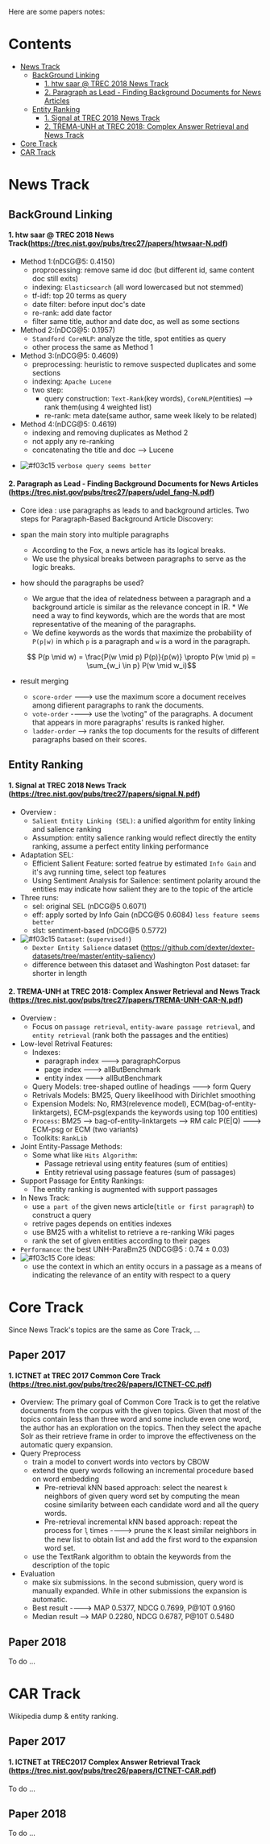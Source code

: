 Here are some papers notes: 

Contents
=====================
- [News Track](#news-track)
	- [BackGround Linking](#BackGround-Linking)
		- [1. htw saar @ TREC 2018 News Track](#1-htw-saar--trec-2018-news-trackhttpstrecnistgovpubstrec27papershtwsaar-npdf)
		- [2. Paragraph as Lead - Finding Background Documents for News Articles](#2-paragraph-as-lead---finding-background-documents-for-news-articles-httpstrecnistgovpubstrec27papersudel_fang-npdf)
	- [Entity Ranking](#Entity-Ranking)
		- [1. Signal at TREC 2018 News Track](#1-signal-at-trec-2018-news-track-httpstrecnistgovpubstrec27paperssignalnpdf)
		- [2. TREMA-UNH at TREC 2018: Complex Answer Retrieval and News Track](#2-trema-unh-at-trec-2018-complex-answer-retrieval-and-news-track-httpstrecnistgovpubstrec27paperstrema-unh-car-npdf) 
- [Core Track](#core-track)
- [CAR Track](#car-track)


News Track
=====================
## BackGround Linking
#### 1. htw saar @ TREC 2018 News Track(https://trec.nist.gov/pubs/trec27/papers/htwsaar-N.pdf) 
* Method 1:(nDCG@5: 0.4150) 
	* proprocessing: remove same id doc (but different id, same content doc still exits)
	* indexing: `Elasticsearch` (all word lowercased but not stemmed)
	* tf-idf: top 20 terms as query
	* date filter: before input doc's date 
	* re-rank: add date factor
	* filter same title, author and date doc, as well as some sections
* Method 2:(nDCG@5: 0.1957) 
	* `Standford CoreNLP`: analyze the title, spot entities as query
	* other process the same as Method 1
* Method 3:(nDCG@5: 0.4609) 
	* preprocessing: heuristic to remove suspected duplicates and some sections
	* indexing: `Apache Lucene`
	* two step:
		* query construction: `Text-Rank`(key words), `CoreNLP`(entities) --> rank them(using 4 weighted list)
		* re-rank: meta date(same author, same week likely to be related)
* Method 4:(nDCG@5: 0.4619) 
	* indexing and removing duplicates as Method 2
	* not apply any re-ranking
	* concatenating the title and doc --> Lucene

- ![#f03c15](https://placehold.it/15/f03c15/000000?text=+) `verbose query seems better` 



#### 2. Paragraph as Lead - Finding Background Documents for News Articles (https://trec.nist.gov/pubs/trec27/papers/udel_fang-N.pdf)
* Core idea : use paragraphs as leads to and background articles.
Two steps for Paragraph-Based Background Article Discovery:
* span the main story into multiple paragraphs
	* According to the Fox, a news article has its logical breaks.
	* We use the physical breaks between paragraphs to serve as the logic breaks.
* how should the paragraphs be used?
	* We argue that the idea of relatedness between a paragraph and a background article is similar as the relevance concept in IR. 	* We need a way to find keywords, which are the words that are most representative of the meaning of the paragraphs.
	* We define keywords as the words that maximize the probability of `P(p|w)` in which `p` is a paragraph and `w` is a word in the paragraph.
	
	$$ P(p \mid w) = \frac{P(w \mid p) P(p)}{p(w)} \propto P(w \mid p) = \sum_{w_i \in p} P(w \mid w_i)$$
* result merging
	* `score-order` ---> use the maximum score a document receives among difierent paragraphs to rank the documents.
	* `vote-order` ----> use the \voting" of the paragraphs. A document that appears in more paragraphs' results is ranked higher.
	* `ladder-order` --> ranks the top documents for the results of different paragraphs based on their scores.


## Entity Ranking
#### 1. Signal at TREC 2018 News Track (https://trec.nist.gov/pubs/trec27/papers/signal.N.pdf)
* Overview :
	* `Salient Entity Linking (SEL)`:  a unified algorithm for entity linking and salience ranking
	* Assumption: entity salience ranking would reflect directly the entity ranking, assume a perfect entity linking performance
* Adaptation SEL:
	* Efficient Salient Feature: sorted featrue by estimated `Info Gain` and it's avg running time, select top features
	* Using Sentiment Analysis for Sailence: sentiment polarity around the entities may indicate how salient they are to the topic of the article
* Three runs:
	* sel: original SEL (nDCG@5 0.6071)
	* eff: apply sorted by Info Gain (nDCG@5 0.6084) `less feature seems better`
	* slst: sentiment-based (nDCG@5 0.5772) 
* ![#f03c15](https://placehold.it/15/f03c15/000000?text=+) `Dataset`: (`supervised!`) 
	* `Dexter Entity Salience` dataset (https://github.com/dexter/dexter-datasets/tree/master/entity-saliency)
	* difference between this dataset and Washington Post dataset: far shorter in length



#### 2. TREMA-UNH at TREC 2018: Complex Answer Retrieval and News Track (https://trec.nist.gov/pubs/trec27/papers/TREMA-UNH-CAR-N.pdf)
* Overview :
	* Focus on `passage retrieval`, `entity-aware passage retrieval`, and `entity retrieval` (rank both the passages and the entities) 
* Low-level Retrival Features:
	* Indexes:
		* paragraph index ---> paragraphCorpus
		* page index ---> allButBenchmark
		* entity index ---> allButBenchmark
	* Query Models:  tree-shaped outline of headings ---> form Query
	* Retrivals Models: BM25, Query likeelihood with Dirichlet smoothing
	* Expension Models: No, RM3(relevence model), ECM(bag-of-entity-linktargets), ECM-psg(expands the keywords using top 100 entities)
	* `Process`: BM25 --> bag-of-entity-linktargets --> RM calc P(E|Q) ---> ECM-psg or ECM (two variants)
	* Toolkits: `RankLib`
* Joint Entity-Passage Methods:
	* Some what like `Hits Algorithm`:
		* Passage retrieval using entity features (sum of entities) 
		* Entity retrieval using passage features (sum of passages)
* Support Passage for Entity Rankings:
	* The entity ranking is augmented with support passages
* In News Track:
	* use `a part of` the given news article(`title or first paragraph`) to construct a query
	* retrive pages depends on entities indexes
	* use BM25 with a whitelist to retrieve a re-ranking Wiki pages
	* rank the set of given entities according to their pages
* `Performance`: the best UNH-ParaBm25 (NDCG@5 :  0.74 ± 0.03) 
* ![#f03c15](https://placehold.it/15/f03c15/000000?text=+) Core ideas:
	* use the context in which an entity occurs in a passage as a means of indicating the relevance of an entity with respect to a query



Core Track
=====================

Since News Track's topics are the same as Core Track, ...

## Paper 2017
#### 1. ICTNET at TREC 2017 Common Core Track (https://trec.nist.gov/pubs/trec26/papers/ICTNET-CC.pdf)
* Overview: The primary goal of Common Core Track is to get the relative documents from the corpus with the given topics. Given that most of the topics contain less than three word and some include even one word, the author has an exploration on the topics. Then they select the apache Solr as their retrieve frame in order to improve the effectiveness on the automatic query expansion.
* Query Preprocess
	* train a model to convert words into vectors by CBOW
	* extend the query words following an incremental procedure based on word embedding
		* Pre-retrieval kNN based approach: select the nearest `k` neighbors of given query word set by computing the
mean cosine similarity between each candidate word and all the query words.
		* Pre-retrieval incremental kNN based approach: repeat the process for ݈`l` times ----> prune the `K` least similar neighbors in the new list to obtain list and add the first word to the expansion word set. 
	* use the TextRank algorithm to obtain the keywords from the description of the topic
* Evaluation
	* make six submissions. In the second submission, query word is manually expanded. While in other submissions the expansion is automatic.
	* Best result ----> MAP 0.5377, NDCG 0.7699, P@10T 0.9160
	* Median result --> MAP 0.2280, NDCG 0.6787, P@10T 0.5480
## Paper 2018
To do ...



CAR Track
====================

Wikipedia dump & entity ranking.

## Paper 2017
#### 1. ICTNET at TREC2017 Complex Answer Retrieval Track (https://trec.nist.gov/pubs/trec26/papers/ICTNET-CAR.pdf)
To do ...


## Paper 2018
To do ...




